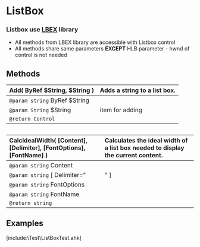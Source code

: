  # ListBox  

### Listbox use [LBEX](https://github.com/AHK-just-me/LBEX) library  

* All methods from LBEX library are accessible with Listbox control  
* All methods share same parameters __EXCEPT__ HLB parameter - hwnd of control is not needed  

## Methods  

| __Add__( ByRef $String, $String )	|Adds a string to a list box.	|  
|:---	|:---	|  
|`@param string` ByRef $String	|	|  
|`@param String` $String	|item for adding	|  
|`@return Control`	|	|  

##  

| __CalcIdealWidth__( [Content], [Delimiter], [FontOptions], [FontName] )	|Calculates the ideal width of a list box needed to display the current content.	|  
|:---	|:---	|  
|`@param string` Content	|	|  
|`@param string` [ Delimiter="|" ]	|	|  
|`@param string` FontOptions	|	|  
|`@param string` FontName	|	|  
|`@return string`	|	|  

##  


## Examples  
[include:\Test\ListBoxTest.ahk]  
  